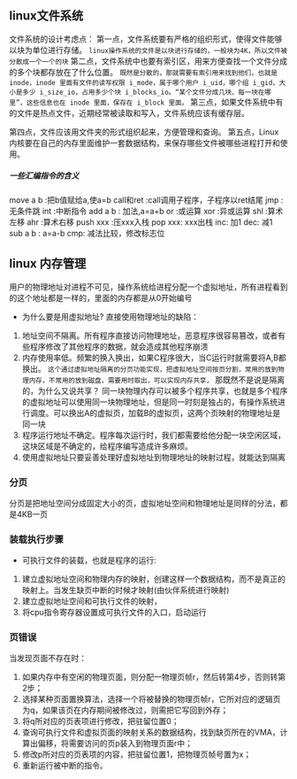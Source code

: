 

## linux文件系统

文件系统的设计考虑点：
第一点，文件系统要有严格的组织形式，使得文件能够以块为单位进行存储。
`linux操作系统的文件是以块进行存储的，一般块为4K，所以文件被分散成一个一个的块`
第二点，文件系统中也要有索引区，用来方便查找一个文件分成的多个块都存放在了什么位置。
`既然是分散的，那就需要有索引用来找到他们，也就是inode，inode 里面有文件的读写权限 i_mode，属于哪个用户 i_uid，哪个组 i_gid，大小是多少 i_size_io，占用多少个块 i_blocks_io。“某个文件分成几块、每一块在哪里”，这些信息也在 inode 里面，保存在 i_block 里面。`
第三点，如果文件系统中有的文件是热点文件，近期经常被读取和写入，文件系统应该有缓存层。

第四点，文件应该用文件夹的形式组织起来，方便管理和查询。
第五点，Linux 内核要在自己的内存里面维护一套数据结构，来保存哪些文件被哪些进程打开和使用。

##### 一些汇编指令的含义
move a b :把b值赋给a,使a=b
call和ret :call调用子程序，子程序以ret结尾
jmp :无条件跳
int :中断指令
add a b : 加法,a=a+b
or :或运算
xor :异或运算
shl :算术左移
ahr :算术右移
push xxx :压xxx入栈
pop xxx: xxx出栈
inc: 加1
dec: 减1
sub a b : a=a-b
cmp: 减法比较，修改标志位


## linux 内存管理
用户的物理地址对进程不可见，操作系统给进程分配一个虚拟地址，所有进程看到的这个地址都是一样的，里面的内存都是从0开始编号

* 为什么要是用虚拟地址?
直接使用物理地址的缺陷：
1. 地址空间不隔离。所有程序直接访问物理地址，恶意程序很容易篡改，或者有些程序修改了其他程序的数据，就会造成其他程序崩溃
2. 内存使用率低。频繁的换入换出，如果C程序很大，当C运行时就需要将A,B都换出。
    `这个通过虚拟地址隔离的分页功能实现，把虚拟地址空间按页分割，常用的放到物理内存，不常用的放到磁盘，需要用时取出，可以实现内存共享，`
    那既然不是说是隔离的，为什么又说共享？
        同一块物理内存可以被多个程序共享，也就是多个程序的虚拟地址可以使用同一块物理地址，但是同一时刻是独占的，有操作系统进行调度。可以换出A的虚拟页，加载B的虚拟页，这两个页映射的物理地址是同一块
3. 程序运行地址不确定。程序每次运行时，我们都需要给他分配一块空闲区域，这块区域是不确定的，给程序编写造成许多麻烦。
4. 使用虚拟地址只要妥善处理好虚拟地址到物理地址的映射过程，就能达到隔离


### 分页
分页是把地址空间分成固定大小的页，虚拟地址空间和物理地址是同样的分法，都是4KB一页

### 装载执行步骤
* 可执行文件的装载，也就是程序的运行:
1. 建立虚拟地址空间和物理内存的映射，创建这样一个数据结构，而不是真正的映射上。当发生缺页中断的时候才映射(由伙伴系统进行映射)
2. 建立虚拟地址空间和可执行文件的映射，
3. 将cpu指令寄存器设置成可执行文件的入口，启动运行

### 页错误

当发现页面不存在时：
1. 如果内存中有空闲的物理页面，则分配一物理页帧r，然后转第4步，否则转第2步；
2. 选择某种页面置换算法，选择一个将被替换的物理页帧r，它所对应的逻辑页为q，如果该页在内存期间被修改过，则需把它写回到外存；
3. 将q所对应的页表项进行修改，把驻留位置0；
4. 查询可执行文件和虚拟页面的映射关系的数据结构，找到缺页所在的VMA，计算出偏移，将需要访问的页p装入到物理页面r中；
5. 修改p所对应的页表项的内容，把驻留位置1，把物理页帧号置为x；
6. 重新运行被中断的指令。
